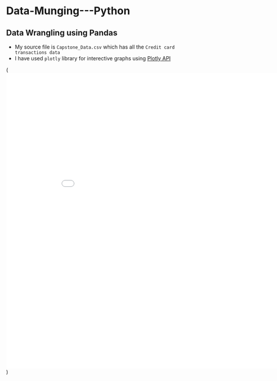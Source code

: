 # Data-Munging---Python
## Data Wrangling using Pandas

  * My source file is `Capstone_Data.csv` which has all the `Credit card transactions data`
  * I have used `plotly` library for interective graphs using [Plotly API](https://plot.ly/python/)
  
  (<iframe width="900" height="800" frameborder="0" scrolling="no" src="//plot.ly/~mhd9/0.embed"></iframe>)
  
